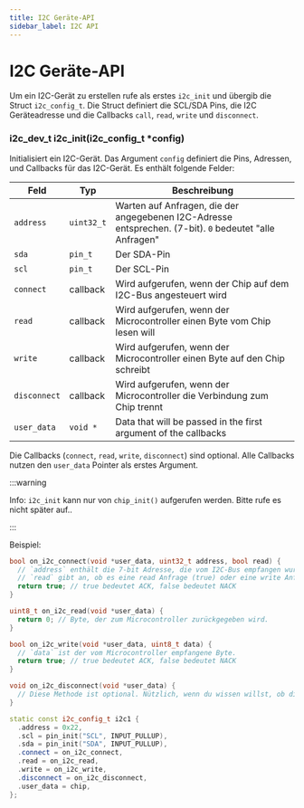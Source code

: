 ```yaml
---
title: I2C Geräte-API
sidebar_label: I2C API
---
```


# I2C Geräte-API

Um ein I2C-Gerät zu erstellen rufe als erstes `i2c_init` und übergib die Struct `i2c_config_t`. Die Struct definiert die SCL/SDA Pins, die I2C Geräteadresse und die Callbacks `call`, `read`, `write` und `disconnect`.

### i2c_dev_t i2c_init(i2c_config_t \*config)

Initialisiert ein I2C-Gerät. Das Argument `config` definiert die Pins, Adressen, und Callbacks für das I2C-Gerät. Es enthält folgende Felder:

| Feld         | Typ        | Beschreibung                                                                                            |
| ------------ | ---------- | ------------------------------------------------------------------------------------------------------- |
| `address`    | `uint32_t` | Warten auf Anfragen, die der angegebenen I2C-Adresse entsprechen. (7-bit). `0` bedeutet "alle Anfragen" |
| `sda`        | `pin_t`    | Der SDA-Pin                                                                                             |
| `scl`        | `pin_t`    | Der SCL-Pin                                                                                             |
| `connect`    | callback   | Wird aufgerufen, wenn der Chip auf dem I2C-Bus angesteuert wird                                         |
| `read`       | callback   | Wird aufgerufen, wenn der Microcontroller einen Byte vom Chip lesen will                                |
| `write`      | callback   | Wird aufgerufen, wenn der Microcontroller einen Byte auf den Chip schreibt                              |
| `disconnect` | callback   | Wird aufgerufen, wenn der Microcontroller die Verbindung zum Chip trennt                                |
| `user_data`  | `void *`   | Data that will be passed in the first argument of the callbacks                                         |

Die Callbacks (`connect`, `read`, `write`, `disconnect`) sind optional. Alle Callbacks nutzen den `user_data` Pointer als erstes Argument.

:::warning

Info: `i2c_init` kann nur von `chip_init()` aufgerufen werden. Bitte rufe es nicht später auf..

:::

Beispiel:

```cpp
bool on_i2c_connect(void *user_data, uint32_t address, bool read) {
  // `address` enthält die 7-bit Adresse, die vom I2C-Bus empfangen wurde.
  // `read` gibt an, ob es eine read Anfrage (true) oder eine write Anfrage (false) ist.
  return true; // true bedeutet ACK, false bedeutet NACK
}

uint8_t on_i2c_read(void *user_data) {
  return 0; // Byte, der zum Microcontroller zurückgegeben wird.
}

bool on_i2c_write(void *user_data, uint8_t data) {
  // `data` ist der vom Microcontroller empfangene Byte.
  return true; // true bedeutet ACK, false bedeutet NACK
}

void on_i2c_disconnect(void *user_data) {
  // Diese Methode ist optional. Nützlich, wenn du wissen willst, ob die Übertragung abgeschlossen wurde.
}

static const i2c_config_t i2c1 {
  .address = 0x22,
  .scl = pin_init("SCL", INPUT_PULLUP),
  .sda = pin_init("SDA", INPUT_PULLUP),
  .connect = on_i2c_connect,
  .read = on_i2c_read,
  .write = on_i2c_write,
  .disconnect = on_i2c_disconnect,
  .user_data = chip,
};
```
